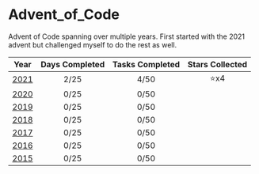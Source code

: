 # Advent_of_Code
Advent of Code spanning over multiple years. First started with the 2021 advent but challenged myself to do the rest as well.

| Year                   | Days Completed | Tasks Completed | Stars Collected |
| :--------------------: | :------------: | :-------------: | :-------------: |
| [2021](2021/README.md) | 2/25           | 4/50            | :star:x4        |
| [2020](2020/README.md) | 0/25           | 0/50            ||
| [2019](2019/README.md) | 0/25           | 0/50            ||
| [2018](2018/README.md) | 0/25           | 0/50            ||
| [2017](2017/README.md) | 0/25           | 0/50            ||
| [2016](2016/README.md) | 0/25           | 0/50            ||
| [2015](2015/README.md) | 0/25           | 0/50            ||